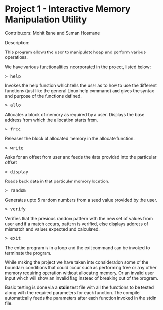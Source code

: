 # Project 1 - Interactive Memory Manipulation Utility

Contributors: Mohit Rane and Suman Hosmane

Description:

This program allows the user to manipulate heap and perform various operations.

We have various functionalities incorporated in the project, listed below:

<pre>
> help
</pre>

Invokes the help function which tells the user as to how to use the different functions (just like the general Linux help command) and gives the syntax and purpose of the functions defined.

<pre>
> allo
</pre>

Allocates a block of memory as required by a user. Displays the base address from which the allocation starts from.

<pre>
> free
</pre>

Releases the block of allocated memory in the allocate function.

<pre>
> write
</pre>

Asks for an offset from user and feeds the data provided into the particular offset

<pre>
> display
</pre>

Reads back data in that particular memory location.

<pre>
> random
</pre>

Generates upto 5 random numbers from a seed value provided by the user.
<pre>
> verify
</pre>

Verifies that the previous random pattern with the new set of values from user and if a match occurs, pattern is verified, else displays address of mismatch and values expected and calculated.

<pre>
> exit
</pre>

The entire program is in a loop and the exit command can be invoked to terminate the program.

While making the project we have taken into consideration some of the boundary conditions that could occur such as performing free or any other memory requiring operation without allocating memory.
Or an invalid user input which will show an invalid flag instead of breaking out of the program.

Basic testing is done via a **stdin** test file with all the functions to be tested along with the required parameters for each function. The compiler automatically feeds the parameters after each function invoked in the stdin file.

